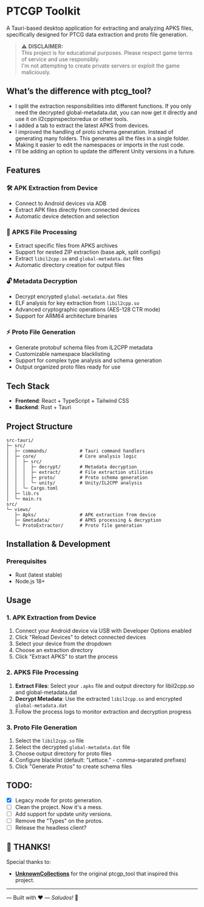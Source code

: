 # PTCGP Toolkit

A Tauri-based desktop application for extracting and analyzing APKS files, specifically designed for PTCG data extraction and proto file generation.


> ⚠️ **DISCLAIMER:**  
> This project is for educational purposes. Please respect game terms of service and use responsibly.  
> I'm not attempting to create private servers or exploit the game maliciously.

## What’s the difference with ptcg_tool?
- I split the extraction responsibilities into different functions. If you only need the decrypted global-metadata.dat, you can now get it directly and use it on il2cppinspectorredux or other tools.
- I added a tab to extract the latest APKS from devices. 
- I improved the handling of proto schema generation. Instead of generating many folders. This generates all the files in a single folder.
- Making it easier to edit the namespaces or imports in the rust code. 
- I’ll be adding an option to update the different Unity versions in a future.

## Features

### 🛠️ APK Extraction from Device
- Connect to Android devices via ADB
- Extract APK files directly from connected devices
- Automatic device detection and selection

### 📱 APKS File Processing
- Extract specific files from APKS archives
- Support for nested ZIP extraction (base.apk, split configs)
- Extract `libil2cpp.so` and `global-metadata.dat` files
- Automatic directory creation for output files

### 🔓 Metadata Decryption
- Decrypt encrypted `global-metadata.dat` files
- ELF analysis for key extraction from `libil2cpp.so`
- Advanced cryptographic operations (AES-128 CTR mode)
- Support for ARM64 architecture binaries

### ⚡ Proto File Generation
- Generate protobuf schema files from IL2CPP metadata
- Customizable namespace blacklisting
- Support for complex type analysis and schema generation
- Output organized proto files ready for use

## Tech Stack

- **Frontend**: React + TypeScript + Tailwind CSS
- **Backend**: Rust + Tauri


## Project Structure

```
src-tauri/
├─ src/
│  ├─ commands/            # Tauri command handlers
│  ├─ core/                # Core analysis logic
│  │  ├─ src/
│  │  │  ├─ decrypt/       # Metadata decryption
│  │  │  ├─ extract/       # File extraction utilities
│  │  │  ├─ proto/         # Proto schema generation
│  │  │  └─ unity/         # Unity/IL2CPP analysis
│  │  └─ Cargo.toml
│  ├─ lib.rs
│  └─ main.rs
src/
└─ views/
   ├─ Apks/                # APK extraction from device
   ├─ Gmetadata/           # APKS processing & decryption
   └─ ProtoExtractor/      # Proto file generation
```

## Installation & Development

### Prerequisites
- Rust (latest stable)
- Node.js 18+

## Usage

### 1. APK Extraction from Device
1. Connect your Android device via USB with Developer Options enabled
2. Click "Reload Devices" to detect connected devices
3. Select your device from the dropdown
4. Choose an extraction directory
5. Click "Extract APKS" to start the process

### 2. APKS File Processing
1. **Extract Files**: Select your `.apks` file and output directory for libil2cpp.so and global-metadata.dat
2. **Decrypt Metadata**: Use the extracted `libil2cpp.so` and encrypted `global-metadata.dat`
3. Follow the process logs to monitor extraction and decryption progress

### 3. Proto File Generation
1. Select the `libil2cpp.so` file
2. Select the decrypted `global-metadata.dat` file  
3. Choose output directory for proto files
4. Configure blacklist (default: "Lettuce." - comma-separated prefixes)
5. Click "Generate Protos" to create schema files

## TODO:
- [X] Legacy mode for proto generation.
- [ ] Clean the project. Now it's a mess.
- [ ] Add support for update unity versions.
- [ ] Remove the "Types" on the protos.
- [ ] Release the headless client?

## 🙏 THANKS!
Special thanks to:
- **[UnknownCollections](https://github.com/UnknownCollections/ptcgp_tool)** for the original ptcgp_tool that inspired this project.

---

— Built with ❤️  — _Saludos!_ 👋